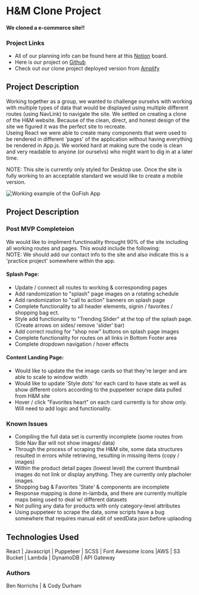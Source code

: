 # H&M Clone Project
#### We cloned a e-commerce site!!<br>

### Project Links
- All of our planning info can be found here at this [Notion](https://www.notion.so/Capstone-project-480d15061a674eeaa17ac3fa9fd952bc) board.
- Here is our project on [Github](https://github.com/Cody-Durham/CB-Clone-Project-FE)
- Check out our clone project deployed version from [Amplify](https://main.d38tit84n7ekiv.amplifyapp.com/)

## Project Description
Working together as a group, we wanted to challenge ourselvs with working with multiple types of data that would be displayed using multiple different routes (using NavLink) to navigate the site. We settled on creating a clone of the H&M website.  Because of the clean, direct, and honest design of the site we figured it was the perfect site to recreate.    
Useing React we were able to create many components that were used to be rendered in different 'pages' of the application without having everything be rendered in App.js.  We worked hard at making sure the code is clean and very readable to anyone (or ourselvs) who might want to dig in at a later time.  

NOTE: This site is currently only styled for Desktop use.  Once the site is fully working to an acceptable standard we would like to create a mobile version. 

![Working example of the GoFish App ](https://media0.giphy.com/media/MRIuPp8dnYA8kWsiwN/giphy.gif)
## Project Description



### Post MVP Completeion
We would like to impliment functinoality throught 90% of the site including all working routes and pages. This would include the following:<br>
NOTE: We should add our contact info to the site and also indicate this is a 'practice project' somewhere within the app. 

#### Splash Page: 
- Update / connect all routes to working & corresponding pages
- Add randomization to "splash" page images on a rotating schedule
- Add randomization to "call to action" banners on splash page
- Complete functionality to all header elements, signin / favorites / shopping bag ect. 
- Style add functionality to "Trending Slider" at the top of the splash page. (Create arrows on sides/ remove 'slider' bar)
- Add correct routing for "shop now" buttons on splash page images
- Complete functionality for routes on all links in Bottom Footer area
- Complete dropdown navigation / hover effects

#### Content Landing Page: 
- Would like to update the the image cards so that they're larger and are able to scale to window width
- Would like to update 'Style dots' for each card to have state as well as show different colors according to the puppeteer scrape data pulled from H&M site
- Hover / click "Favorites heart" on each card currently is for show only. Will need to add logic and functionality. 



### Known Issues
- Compiling the full data set is currently incomplete (some routes from Side Nav Bar will not show images/ data)
- Through the process of scraping the H&M site, some data structures resulted in errors while retrieving, resulting in missing items (copy / images)
- Within the product detail pages (lowest level) the current thumbnail images do not link or display anything.  They are currently only placholer images. 
- Shopping bag & Favorites 'State' & components are incomplete
- Response mapping is done in-lambda, and there are currently multiple maps being used to deal w/ different datasets
- Not pulling any data for products with only category-level attributes
- Using puppeteer to scrape the data, some scripts have a bug somewhere that requires manual edit of seedData json before uplaoding


## Technologies Used
React | Javascript | Puppeteer | SCSS | Font Awesome Icons |AWS | S3 Bucket | Lambda | DynamoDB | API Gateway

### Authors
Ben Norrichs | 
& Cody Durham